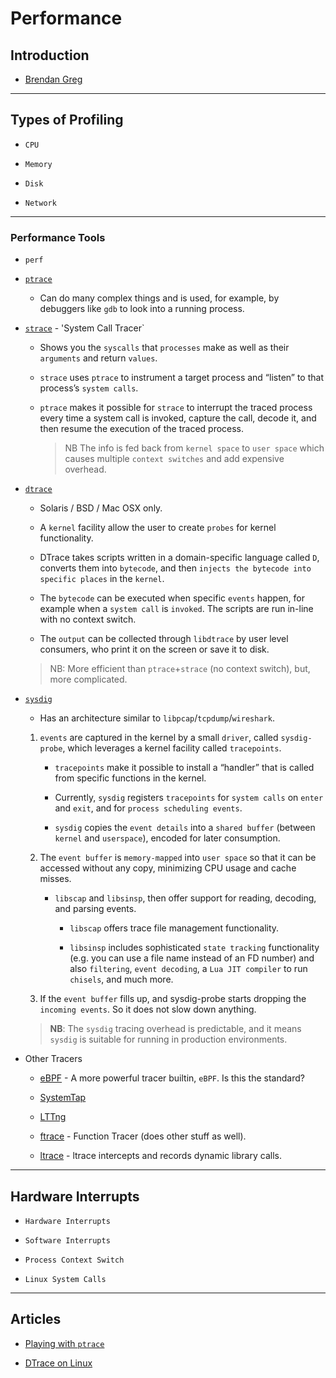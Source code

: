# Performance

## Introduction

* [Brendan Greg](http://www.brendangregg.com/books.html)

---

## Types of Profiling

* `CPU` 

* `Memory`

* `Disk`

* `Network`

---

### Performance Tools

* `perf`

* [`ptrace`](http://man7.org/linux/man-pages/man2/ptrace.2.html)

    * Can do many complex things and is used, for example, by debuggers like `gdb` to look into a running process.

* [`strace`](https://strace.io/) - 'System Call Tracer`

    * Shows you the `syscalls` that `processes` make as well as their `arguments` and return `values`.

    * `strace` uses `ptrace` to instrument a target process and “listen” to that process’s `system calls`.

    * `ptrace` makes it possible for `strace` to interrupt the traced process every time a system call is invoked, capture the call, decode it, and then resume the execution of the traced process.

        > NB The info is fed back from `kernel space` to `user space` which causes multiple `context switches` and add expensive overhead.

* [`dtrace`](http://dtrace.org/blogs/about/) 

    * Solaris / BSD / Mac OSX only.

    * A `kernel` facility allow the user to create `probes` for kernel functionality.

    * DTrace takes scripts written in a domain-specific language called `D`, converts them into `bytecode`, and then `injects the bytecode into specific places` in the `kernel`. 
    
    * The `bytecode` can be executed when specific `events` happen, for example when a `system call` is `invoked`. The scripts are run in-line with no context switch.

    * The `output` can be collected through `libdtrace` by user level consumers, who print it on the screen or save it to disk.

    > NB: More efficient than `ptrace`+`strace` (no context switch), but, more complicated.

* [`sysdig`](https://sysdig.com/blog/sysdig-vs-dtrace-vs-strace-a-technical-discussion/)

    * Has an architecture similar to `libpcap`/`tcpdump`/`wireshark`.

    1. `events` are captured in the kernel by a small `driver`, called `sysdig-probe`, which leverages a kernel facility called `tracepoints`.

        * `tracepoints` make it possible to install a “handler” that is called from specific functions in the kernel.

        * Currently, `sysdig` registers `tracepoints` for `system calls` on `enter` and `exit`, and for `process scheduling events`.

        * `sysdig` copies the `event details` into a `shared buffer` (between `kernel` and `userspace`), encoded for later consumption.
    
    2. The `event buffer` is `memory-mapped` into `user space` so that it can be accessed without any copy, minimizing CPU usage and cache misses.

        * `libscap` and `libsinsp`, then offer support for reading, decoding, and parsing events.

            * `libscap` offers trace file management functionality.

            * `libsinsp` includes sophisticated `state tracking` functionality (e.g. you can use a file name instead of an FD number) and also `filtering`, `event decoding`, a `Lua JIT compiler` to run `chisels`, and much more.
    
    3. If the `event buffer` fills up, and sysdig-probe starts dropping the `incoming events`. So it does not slow down anything.

    > __NB__: The `sysdig` tracing overhead is predictable, and it means `sysdig` is suitable for running in production environments.


* Other Tracers

    * [eBPF](https://lwn.net/Articles/740157/) - A more powerful tracer builtin, `eBPF`. Is this the standard?
    
    * [SystemTap](https://sourceware.org/systemtap/)

    * [LTTng](https://lttng.org/)

    * [ftrace](https://elinux.org/Ftrace) - Function Tracer (does other stuff as well).

    * [ltrace](https://ltrace.org/) - ltrace intercepts and records dynamic library calls.

---

## Hardware Interrupts

* `Hardware Interrupts`

* `Software Interrupts`

* `Process Context Switch`

* `Linux System Calls`

---

## Articles

* [Playing with `ptrace`](https://www.linuxjournal.com/article/6100)

* [DTrace on Linux](https://www.phoronix.com/scan.php?page=news_item&px=DTrace-For-Linux-2018)














